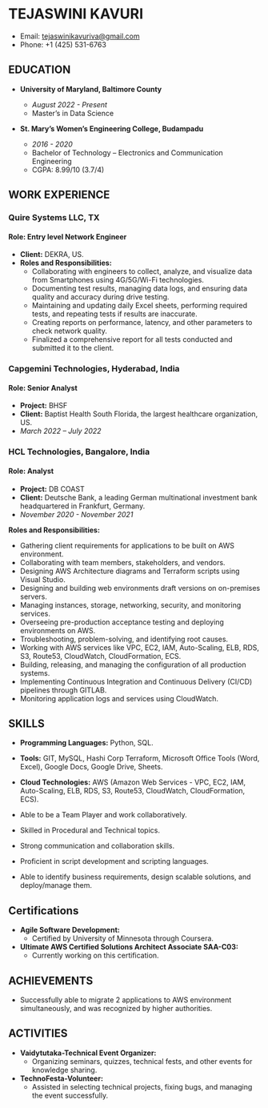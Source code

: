 # TEJASWINI KAVURI
- Email: tejaswinikavuriva@gmail.com
- Phone: +1 (425) 531-6763

## EDUCATION
- **University of Maryland, Baltimore County**
  - *August 2022 - Present*
  - Master’s in Data Science

- **St. Mary’s Women’s Engineering College, Budampadu**
  - *2016 - 2020*
  - Bachelor of Technology – Electronics and Communication Engineering
  - CGPA: 8.99/10 (3.7/4)

## WORK EXPERIENCE

### Quire Systems LLC, TX
#### Role: Entry level Network Engineer
- **Client:** DEKRA, US.
- **Roles and Responsibilities:**
  - Collaborating with engineers to collect, analyze, and visualize data from Smartphones using 4G/5G/Wi-Fi technologies.
  - Documenting test results, managing data logs, and ensuring data quality and accuracy during drive testing.
  - Maintaining and updating daily Excel sheets, performing required tests, and repeating tests if results are inaccurate.
  - Creating reports on performance, latency, and other parameters to check network quality.
  - Finalized a comprehensive report for all tests conducted and submitted it to the client.

### Capgemini Technologies, Hyderabad, India
#### Role: Senior Analyst
- **Project:** BHSF
- **Client:** Baptist Health South Florida, the largest healthcare organization, US.
- *March 2022 – July 2022*

### HCL Technologies, Bangalore, India
#### Role: Analyst
- **Project:** DB COAST
- **Client:** Deutsche Bank, a leading German multinational investment bank headquartered in Frankfurt, Germany.
- *November 2020 - November 2021*
  
**Roles and Responsibilities:**
- Gathering client requirements for applications to be built on AWS environment.
- Collaborating with team members, stakeholders, and vendors.
- Designing AWS Architecture diagrams and Terraform scripts using Visual Studio.
- Designing and building web environments draft versions on on-premises servers.
- Managing instances, storage, networking, security, and monitoring services.
- Overseeing pre-production acceptance testing and deploying environments on AWS.
- Troubleshooting, problem-solving, and identifying root causes.
- Working with AWS services like VPC, EC2, IAM, Auto-Scaling, ELB, RDS, S3, Route53, CloudWatch, CloudFormation, ECS.
- Building, releasing, and managing the configuration of all production systems.
- Implementing Continuous Integration and Continuous Delivery (CI/CD) pipelines through GITLAB.
- Monitoring application logs and services using CloudWatch.
  
## SKILLS
- **Programming Languages:** Python, SQL.
- **Tools:** GIT, MySQL, Hashi Corp Terraform, Microsoft Office Tools (Word, Excel), Google Docs, Google Drive, Sheets.
- **Cloud Technologies:** AWS (Amazon Web Services - VPC, EC2, IAM, Auto-Scaling, ELB, RDS, S3, Route53, CloudWatch, CloudFormation, ECS).

- Able to be a Team Player and work collaboratively.
- Skilled in Procedural and Technical topics.
- Strong communication and collaboration skills.
- Proficient in script development and scripting languages.
- Able to identify business requirements, design scalable solutions, and deploy/manage them.

## Certifications
- **Agile Software Development:**
  - Certified by University of Minnesota through Coursera.
- **Ultimate AWS Certified Solutions Architect Associate SAA-C03:**
  - Currently working on this certification.

## ACHIEVEMENTS
- Successfully able to migrate 2 applications to AWS environment simultaneously, and was recognized by higher authorities.

## ACTIVITIES
- **Vaidytutaka-Technical Event Organizer:**
  - Organizing seminars, quizzes, technical fests, and other events for knowledge sharing.
- **TechnoFesta-Volunteer:**
  - Assisted in selecting technical projects, fixing bugs, and managing the event successfully.

